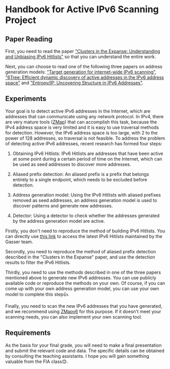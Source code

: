 # Handbook for Active IPv6 Scanning Project

## Paper Reading
First, you need to read the paper ["Clusters in the Expanse: Understanding and Unbiasing IPv6 Hitlists"](https://dl.acm.org/doi/abs/10.1145/3278532.3278564) so that you can understand the entire work. 

Next, you can choose to read one of the following three papers on address generation models: ["Target generation for internet-wide IPv6 scanning"](https://dl.acm.org/doi/abs/10.1145/3131365.3131405), ["6Tree: Efficient dynamic discovery of active addresses in the IPv6 address space"](https://www.sciencedirect.com/science/article/abs/pii/S1389128618312003) and ["Entropy/IP: Uncovering Structure in IPv6 Addresses"](https://dl.acm.org/doi/abs/10.1145/2987443.2987445). 

## Experiments
Your goal is to detect active IPv6 addresses in the Internet, which are addresses that can communicate using any network protocol. In IPv4, there are very mature tools ([ZMap](https://github.com/zmap/zmap)) that can accomplish this task, because the IPv4 address space is very limited and it is easy to use traversal methods for detection. However, the IPv6 address space is too large, with 2 to the power of 128 addresses, so traversal is not feasible. To address the problem of detecting active IPv6 addresses, recent research has formed four steps:

1. Obtaining IPv6 Hitlists: IPv6 Hitlists are addresses that have been active at some point during a certain period of time on the Internet, which can be used as seed addresses to discover more addresses.

2. Aliased prefix detection: An aliased prefix is a prefix that belongs entirely to a single endpoint, which needs to be excluded before detection.

3. Address generation model: Using the IPv6 Hitlists with aliased prefixes removed as seed addresses, an address generation model is used to discover patterns and generate new addresses.

4. Detector: Using a detector to check whether the addresses generated by the address generation model are active.

Firstly, you don't need to reproduce the method of building IPv6 Hitlists. You can directly use [this link](https://ruifeng-li-at-tsinghua-edu-cn:9402106ffd3e@alcatraz.net.in.tum.de/ipv6-hitlist-service/registered/) to access the latest IPv6 Hitlists maintained by the Gasser team.

Secondly, you need to reproduce the method of aliased prefix detection described in the "Clusters in the Expanse" paper, and use the detection results to filter the IPv6 Hitlists.

Thirdly, you need to use the methods described in one of the three papers mentioned above to generate new IPv6 addresses. You can use publicly available code or reproduce the methods on your own. Of course, if you can come up with your own address generation model, you can use your own model to complete this step👍.

Finally, you need to scan the new IPv6 addresses that you have generated, and we recommend using [ZMapv6](https://github.com/tumi8/zmap) for this purpose. If it doesn't meet your scanning needs, you can also implement your own scanning tool.

## Requirements
As the basis for your final grade, you will need to make a final presentation and submit the relevant code and data. The specific details can be obtained by consulting the teaching assistants. I hope you will gain something valuable from the FIA class😊.

